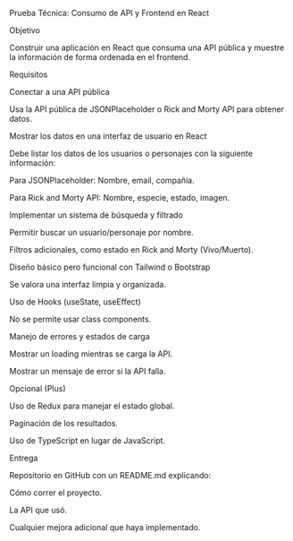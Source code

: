 Prueba Técnica: Consumo de API y Frontend en React

Objetivo

Construir una aplicación en React que consuma una API pública y muestre la información de forma ordenada en el frontend.

 

Requisitos

Conectar a una API pública

 

Usa la API pública de JSONPlaceholder o Rick and Morty API para obtener datos.

Mostrar los datos en una interfaz de usuario en React

 

Debe listar los datos de los usuarios o personajes con la siguiente información:

Para JSONPlaceholder: Nombre, email, compañía.

Para Rick and Morty API: Nombre, especie, estado, imagen.

Implementar un sistema de búsqueda y filtrado

 

Permitir buscar un usuario/personaje por nombre.

Filtros adicionales, como estado en Rick and Morty (Vivo/Muerto).

Diseño básico pero funcional con Tailwind o Bootstrap

 

Se valora una interfaz limpia y organizada.

Uso de Hooks (useState, useEffect)

 

No se permite usar class components.

 

Manejo de errores y estados de carga

 

Mostrar un loading mientras se carga la API.

Mostrar un mensaje de error si la API falla.

Opcional (Plus)

 

Uso de Redux para manejar el estado global.

Paginación de los resultados.

Uso de TypeScript en lugar de JavaScript.

Entrega

Repositorio en GitHub con un README.md explicando:

Cómo correr el proyecto.

La API que usó.

Cualquier mejora adicional que haya implementado.